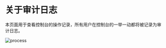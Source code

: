 # 关于审计日志

本页面用于查看控制台的操作记录，所有用户在控制台的一举一动都将被记录为审计日志。

![process](https://docimages.blob.core.chinacloudapi.cn/images/Console/%E5%85%A8%E5%B1%80%E7%AE%A1%E7%90%86/%E5%AE%A1%E8%AE%A1%E6%97%A5%E5%BF%97.png)
